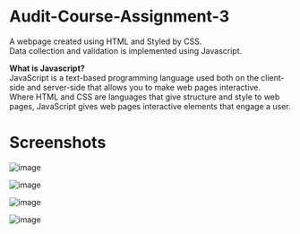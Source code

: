 # Audit-Course-Assignment-3

A webpage created using HTML and Styled by CSS.<br>
Data collection and validation is implemented using Javascript.<br>

**What is Javascript?**<br>
JavaScript is a text-based programming language used both on the client-side and server-side that allows you to make web pages interactive.<br>
Where HTML and CSS are languages that give structure and style to web pages, JavaScript gives web pages interactive elements that engage a user.

# Screenshots
![image](https://user-images.githubusercontent.com/88573577/133846384-f61cfc2a-5215-46fc-ab62-b2627385f706.png)

![image](https://user-images.githubusercontent.com/88573577/133846407-d411ef23-13db-4aa8-914f-5b4462e8bfee.png)

![image](https://user-images.githubusercontent.com/88573577/133846423-d3d6c07f-38d0-4a3c-a3c1-1b0d94b545ed.png)

![image](https://user-images.githubusercontent.com/88573577/133846440-8748bd0e-16e7-4d18-9e17-c7eaba534916.png)
